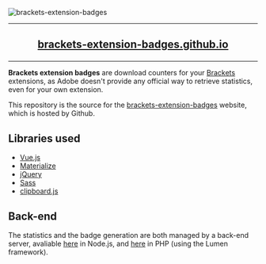 ![brackets-extension-badges](https://cloud.githubusercontent.com/assets/17952318/24578041/b908d05e-16d8-11e7-9152-47b66656ee0e.gif)

---

## [<p align="center">brackets-extension-badges.github.io</p>](https://brackets-extension-badges.github.io)

---

**Brackets extension badges** are download counters for your [Brackets](https://github.com/adobe/brackets) extensions, as Adobe doesn't provide any official way to retrieve statistics, even for your own extension.

This repository is the source for the [brackets-extension-badges](https://brackets-extension-badges.github.io) website, which is hosted by Github.

## Libraries used

- [Vue.js](https://github.com/vuejs/vue)
- [Materialize](https://github.com/Dogfalo/materialize)
- [jQuery](https://github.com/jquery/jquery)
- [Sass](https://github.com/sass/sass)
- [clipboard.js](https://github.com/zenorocha/clipboard.js)

## Back-end

The statistics and the badge generation are both managed by a back-end server, avaliable [here](https://github.com/brackets-extension-badges/badge-provider-nodejs) in Node.js, and [here](https://github.com/brackets-extension-badges/badge-provider-php) in PHP (using the Lumen framework).